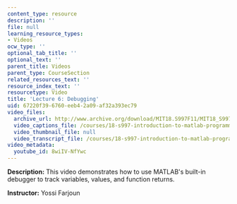 ```yaml
---
content_type: resource
description: ''
file: null
learning_resource_types:
- Videos
ocw_type: ''
optional_tab_title: ''
optional_text: ''
parent_title: Videos
parent_type: CourseSection
related_resources_text: ''
resource_index_text: ''
resourcetype: Video
title: 'Lecture 6: Debugging'
uid: 67220f39-6760-eeb4-2a09-af32a393ec79
video_files:
  archive_url: http://www.archive.org/download/MIT18.S997F11/MIT18_S997F11_lec06_300k.mp4
  video_captions_file: /courses/18-s997-introduction-to-matlab-programming-fall-2011/4a2e43bb641d51f7985cb000a5b5250c_8wiIV-NfYwc.vtt
  video_thumbnail_file: null
  video_transcript_file: /courses/18-s997-introduction-to-matlab-programming-fall-2011/a353230f0442b63710103c5add3d32e5_8wiIV-NfYwc.pdf
video_metadata:
  youtube_id: 8wiIV-NfYwc
---
```


**Description:** This video demonstrates how to use MATLAB's built-in debugger to track variables, values, and function returns.

**Instructor:** Yossi Farjoun